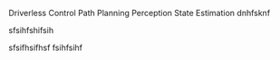 Driverless Control
Path Planning
Perception
State Estimation
dnhfsknf

sfsihfshifsih

sfsifhsifhsf
fsihfsihf